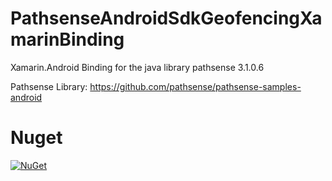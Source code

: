 # PathsenseAndroidSdkGeofencingXamarinBinding
Xamarin.Android Binding for the java library pathsense 3.1.0.6 

Pathsense Library: https://github.com/pathsense/pathsense-samples-android

# Nuget
[![NuGet](https://img.shields.io/nuget/v/Pathsense.Location.Android.Eddy.svg?maxAge=2592001)](https://www.nuget.org/packages/Pathsense.Location.Android.Eddy/)
